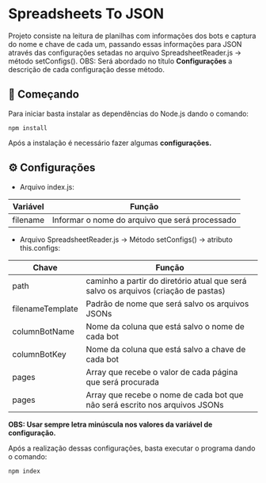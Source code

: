 # Spreadsheets To JSON

Projeto consiste na leitura de planilhas com informações dos bots e captura do nome e chave de cada um, passando essas informações para JSON através das configurações setadas no arquivo SpreadsheetReader.js -> método setConfigs().
OBS: Será abordado no título **Configurações** a descrição de cada configuração desse método.

## 🚀 Começando

Para iniciar basta instalar as dependências do Node.js dando o comando:
```
npm install
```
Após a instalação é necessário fazer algumas **configurações.**

## ⚙ Configurações

- Arquivo index.js:

| Variável     | Função           |
| ---          | ---              |
| filename | Informar o nome do arquivo que será processado |

- Arquivo SpreadsheetReader.js -> Método setConfigs() -> atributo this.configs:

| Chave        | Função           |
| ---          | ---              |
| path | caminho a partir do diretório atual que será salvo os arquivos (criação de pastas) |
| filenameTemplate | Padrão de nome que será salvo os arquivos JSONs  |
| columnBotName | Nome da coluna que está salvo o nome de cada bot |
| columnBotKey | Nome da coluna que está salvo a chave de cada bot |
| pages | Array que recebe o valor de cada página que será procurada |
| pages | Array que recebe o nome de cada bot que não será escrito nos arquivos JSONs|

**OBS: Usar sempre letra minúscula nos valores da variável de configuração.**

Após a realização dessas configurações, basta executar o programa dando o comando:
```
npm index
```